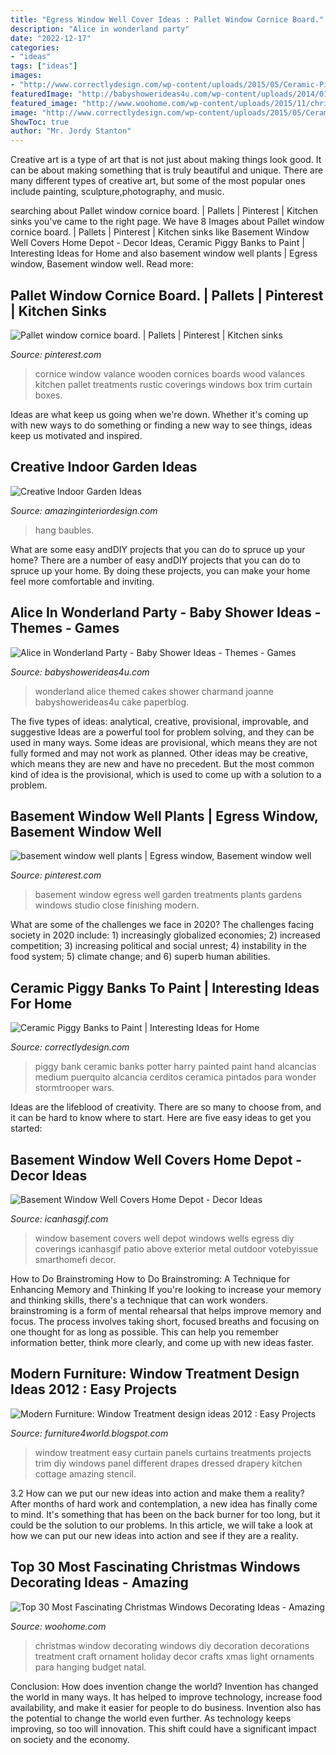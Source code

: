 ```yaml
---
title: "Egress Window Well Cover Ideas : Pallet Window Cornice Board."
description: "Alice in wonderland party"
date: "2022-12-17"
categories:
- "ideas"
tags: ["ideas"]
images:
- "http://www.correctlydesign.com/wp-content/uploads/2015/05/Ceramic-Piggy-Banks-to-Paint-7.jpg"
featuredImage: "http://babyshowerideas4u.com/wp-content/uploads/2014/01/560946_499556190075595_479859620_n.jpg"
featured_image: "http://www.woohome.com/wp-content/uploads/2015/11/christmas-window-decoration-29.jpg"
image: "http://www.correctlydesign.com/wp-content/uploads/2015/05/Ceramic-Piggy-Banks-to-Paint-7.jpg"
ShowToc: true
author: "Mr. Jordy Stanton"
---
```



Creative art is a type of art that is not just about making things look good. It can be about making something that is truly beautiful and unique. There are many different types of creative art, but some of the most popular ones include painting, sculpture,photography, and music.

	

		
searching about Pallet window cornice board. | Pallets | Pinterest | Kitchen sinks you've came to the right page. We have 8 Images about Pallet window cornice board. | Pallets | Pinterest | Kitchen sinks like Basement Window Well Covers Home Depot - Decor Ideas, Ceramic Piggy Banks to Paint | Interesting Ideas for Home and also basement window well plants | Egress window, Basement window well. Read more:
		
    
## Pallet Window Cornice Board. | Pallets | Pinterest | Kitchen Sinks

<img loading=lazy src="https://s-media-cache-ak0.pinimg.com/736x/58/9a/ba/589aba11365c798d9dde23a236b304be.jpg" onerror="this.onerror=null;this.src='https://tse3.mm.bing.net/th?id=OIP.YP64bhsciA0W9AXWBtlldQHaJ7&amp;pid=15.1';" alt="Pallet window cornice board. | Pallets | Pinterest | Kitchen sinks">

_Source: pinterest.com_

>cornice window valance wooden cornices boards wood valances kitchen pallet treatments rustic coverings windows box trim curtain boxes. 

	

Ideas are what keep us going when we're down. Whether it's coming up with new ways to do something or finding a new way to see things, ideas keep us motivated and inspired.

    
## Creative Indoor Garden Ideas

<img loading=lazy src="http://www.amazinginteriordesign.com/wp-content/uploads/2020/09/2-11-623x1024.jpg" onerror="this.onerror=null;this.src='https://tse4.mm.bing.net/th?id=OIP.ZBhwvlhIERYrzhwZO_zY3QHaML&amp;pid=15.1';" alt="Creative Indoor Garden Ideas">

_Source: amazinginteriordesign.com_

>hang baubles. 

	

What are some easy andDIY projects that you can do to spruce up your home?
There are a number of easy andDIY projects that you can do to spruce up your home. By doing these projects, you can make your home feel more comfortable and inviting.

    
## Alice In Wonderland Party - Baby Shower Ideas - Themes - Games

<img loading=lazy src="http://babyshowerideas4u.com/wp-content/uploads/2014/01/560946_499556190075595_479859620_n.jpg" onerror="this.onerror=null;this.src='https://tse4.mm.bing.net/th?id=OIP._fyuAYBvJ-jFfsovCWLb3AHaJ4&amp;pid=15.1';" alt="Alice in Wonderland Party - Baby Shower Ideas - Themes - Games">

_Source: babyshowerideas4u.com_

>wonderland alice themed cakes shower charmand joanne babyshowerideas4u cake paperblog. 

	

The five types of ideas: analytical, creative, provisional, improvable, and suggestive
Ideas are a powerful tool for problem solving, and they can be used in many ways. Some ideas are provisional, which means they are not fully formed and may not work as planned. Other ideas may be creative, which means they are new and have no precedent. But the most common kind of idea is the provisional, which is used to come up with a solution to a problem.

    
## Basement Window Well Plants | Egress Window, Basement Window Well

<img loading=lazy src="https://i.pinimg.com/736x/a9/87/20/a987202868e02c675c54858785966011.jpg" onerror="this.onerror=null;this.src='https://tse2.mm.bing.net/th?id=OIP.b3DZL_geZjEOKv2ryS_t7QHaHa&amp;pid=15.1';" alt="basement window well plants | Egress window, Basement window well">

_Source: pinterest.com_

>basement window egress well garden treatments plants gardens windows studio close finishing modern. 

	

What are some of the challenges we face in 2020?
The challenges facing society in 2020 include: 1) increasingly globalized economies; 2) increased competition; 3) increasing political and social unrest; 4) instability in the food system; 5) climate change; and 6) superb human abilities.

    
## Ceramic Piggy Banks To Paint | Interesting Ideas For Home

<img loading=lazy src="http://www.correctlydesign.com/wp-content/uploads/2015/05/Ceramic-Piggy-Banks-to-Paint-7.jpg" onerror="this.onerror=null;this.src='https://tse1.mm.bing.net/th?id=OIP.d_-pqHu5XG_FC6kUcJSDVwHaFk&amp;pid=15.1';" alt="Ceramic Piggy Banks to Paint | Interesting Ideas for Home">

_Source: correctlydesign.com_

>piggy bank ceramic banks potter harry painted paint hand alcancias medium puerquito alcancia cerditos ceramica pintados para wonder stormtrooper wars. 

	

Ideas are the lifeblood of creativity. There are so many to choose from, and it can be hard to know where to start. Here are five easy ideas to get you started:

    
## Basement Window Well Covers Home Depot - Decor Ideas

<img loading=lazy src="https://www.icanhasgif.com/wp-content/uploads/2015/11/Basement-Window-Well-Covers-Home-Depot.jpg" onerror="this.onerror=null;this.src='https://tse2.mm.bing.net/th?id=OIP.7V5nizvY4wtWiOvFlMoS9QHaF6&amp;pid=15.1';" alt="Basement Window Well Covers Home Depot - Decor Ideas">

_Source: icanhasgif.com_

>window basement covers well depot windows wells egress diy coverings icanhasgif patio above exterior metal outdoor votebyissue smarthomefi decor. 

	

How to Do Brainstroming
How to Do Brainstroming: A Technique for Enhancing Memory and Thinking
If you're looking to increase your memory and thinking skills, there's a technique that can work wonders. brainstroming is a form of mental rehearsal that helps improve memory and focus. The process involves taking short, focused breaths and focusing on one thought for as long as possible. This can help you remember information better, think more clearly, and come up with new ideas faster.

    
## Modern Furniture: Window Treatment Design Ideas 2012 : Easy Projects

<img loading=lazy src="http://4.bp.blogspot.com/-rpo5f8qiIiY/Tmrf1JedG-I/AAAAAAAAG2g/fWd5uhMj6oU/s1600/Window-Treatment-Projects-2012-4.jpg" onerror="this.onerror=null;this.src='https://tse1.mm.bing.net/th?id=OIP._73Z2KU6OukqargqbYuF1gHaJ3&amp;pid=15.1';" alt="Modern Furniture: Window Treatment design ideas 2012 : Easy Projects">

_Source: furniture4world.blogspot.com_

>window treatment easy curtain panels curtains treatments projects trim diy windows panel different drapes dressed drapery kitchen cottage amazing stencil. 

	

3.2 How can we put our new ideas into action and make them a reality?
After months of hard work and contemplation, a new idea has finally come to mind. It's something that has been on the back burner for too long, but it could be the solution to our problems. In this article, we will take a look at how we can put our new ideas into action and see if they are a reality.

    
## Top 30 Most Fascinating Christmas Windows Decorating Ideas - Amazing

<img loading=lazy src="http://www.woohome.com/wp-content/uploads/2015/11/christmas-window-decoration-29.jpg" onerror="this.onerror=null;this.src='https://tse4.mm.bing.net/th?id=OIP.KbMY8fVZwPbKM_HNy1AlPQHaPJ&amp;pid=15.1';" alt="Top 30 Most Fascinating Christmas Windows Decorating Ideas - Amazing">

_Source: woohome.com_

>christmas window decorating windows diy decoration decorations treatment craft ornament holiday decor crafts xmas light ornaments para hanging budget natal. 

	

Conclusion: How does invention change the world?
Invention has changed the world in many ways. It has helped to improve technology, increase food availability, and make it easier for people to do business. Invention also has the potential to change the world even further. As technology keeps improving, so too will innovation. This shift could have a significant impact on society and the economy.

